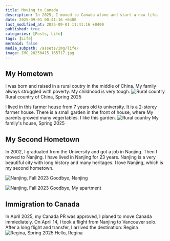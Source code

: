 ```yaml
---
title: Moving to Canada
description: In 2025, I moved to Canada alone and start a new life.
date: 2025-09-01 00:41:16 +0400
last_modified_at: 2025-09-01 11:41:16 +0400
published: true
categories: [Posts, Life]
tags: [Life]
mermaid: false
media_subpath: /assets/img/life/
image: IMG_20250415_165717.jpg
---
```



## My Hometown
I was born and raised in a rural coutry in the middle of China. My family always struggled with poverty. My childhood is very tough.
![Rural country](/assets/img/life/IMG_20250403_140726.jpg "Rural country of China, Spring 2025")
Rural country of China, Spring 2025

I lived in this farmer house from 7 years old to university. It is a 2-storey farmer house. There is a small garden in the front of house, where My parents growed many vegertables. I like this garden.
![Rural country](/assets/img/life/IMG_20250403_134909.jpg "My family's house, Spring 2025")
My family's house, Spring 2025

## My Second Hometown
In 2002, I graduated from the University and got a job in Nanjing. Then I moved to Nanjing. I have lived in Nanjing for 23 years. Nanjing is a very beautiful city with long history and many heritages. I love Nanjing, which is my second hometown.

![Nanjing, Fall 2023](/assets/img/life/IMG_20231020_155729.jpg "Nanjing, Fall 2023")
Goodbye, Nanjing

![Nanjing, Fall 2023](/assets/img/life/IMG_20250102_105929.jpg "Nanjing, Fall 2023")
Goodbye, My apartment

## Immigration to Canada
In April 2025, my Canada PR was approved, I planed to move Canada immiediately. On April 14, I took a flight from Nanjing to Vancouver solo. After a long flight and transfer, I arrived the destination: Regina
![Regina, Spring 2025](/assets/img/life/IMG_20250415_162058.jpg "Regina, Spring 2025")
Hello, Regina
